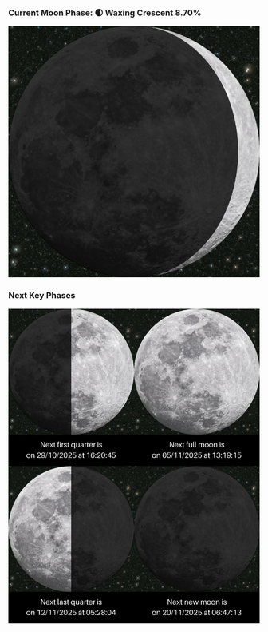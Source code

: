 ### Current Moon Phase: 🌒 Waxing Crescent 8.70%
![Moon Phase](moonphase.png)
### Next Key Phases
![Gallery](gallery.png)